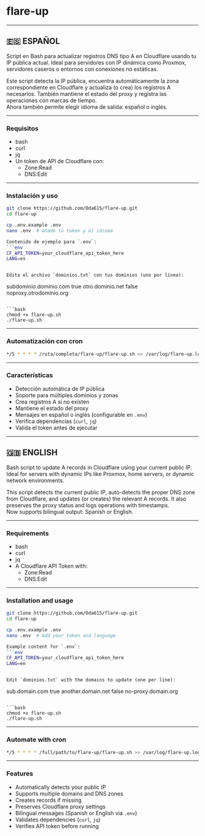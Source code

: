 # flare-up

---

## 🇪🇸 ESPAÑOL

Script en Bash para actualizar registros DNS tipo A en Cloudflare usando tu IP pública actual. Ideal para servidores con IP dinámica como Proxmox, servidores caseros o entornos con conexiones no estáticas.

Este script detecta la IP pública, encuentra automáticamente la zona correspondiente en Cloudflare y actualiza (o crea) los registros A necesarios. También mantiene el estado del proxy y registra las operaciones con marcas de tiempo.  
Ahora también permite elegir idioma de salida: español o inglés.

---

### Requisitos

- bash
- curl
- jq
- Un token de API de Cloudflare con:
  - Zone:Read
  - DNS:Edit

---

### Instalación y uso

```bash
git clone https://github.com/Oda615/flare-up.git
cd flare-up

cp .env.example .env
nano .env  # Añade tu token y el idioma

Contenido de ejemplo para `.env`:
```env
CF_API_TOKEN=your_cloudflare_api_token_here
LANG=es
```
```

Edita el archivo `dominios.txt` con tus dominios (uno por línea):

```
subdominio.dominio.com true
otro.dominio.net false
noproxy.otrodominio.org
```

```bash
chmod +x flare-up.sh
./flare-up.sh
```

---

### Automatización con cron

```bash
*/5 * * * * /ruta/completa/flare-up/flare-up.sh >> /var/log/flare-up.log 2>&1
```

---

### Características

- Detección automática de IP pública
- Soporte para múltiples dominios y zonas
- Crea registros A si no existen
- Mantiene el estado del proxy
- Mensajes en español o inglés (configurable en `.env`)
- Verifica dependencias (`curl`, `jq`)
- Valida el token antes de ejecutar

---

## 🇬🇧 ENGLISH

Bash script to update A records in Cloudflare using your current public IP. Ideal for servers with dynamic IPs like Proxmox, home servers, or dynamic network environments.

This script detects the current public IP, auto-detects the proper DNS zone from Cloudflare, and updates (or creates) the relevant A records. It also preserves the proxy status and logs operations with timestamps.  
Now supports bilingual output: Spanish or English.

---

### Requirements

- bash
- curl
- jq
- A Cloudflare API Token with:
  - Zone:Read
  - DNS:Edit

---

### Installation and usage

```bash
git clone https://github.com/Oda615/flare-up.git
cd flare-up

cp .env.example .env
nano .env  # Add your token and language

Example content for `.env`:
```env
CF_API_TOKEN=your_cloudflare_api_token_here
LANG=en
```
```

Edit `dominios.txt` with the domains to update (one per line):

```
sub.domain.com true
another.domain.net false
no-proxy.domain.org
```

```bash
chmod +x flare-up.sh
./flare-up.sh
```

---

### Automate with cron

```bash
*/5 * * * * /full/path/to/flare-up/flare-up.sh >> /var/log/flare-up.log 2>&1
```

---

### Features

- Automatically detects your public IP
- Supports multiple domains and DNS zones
- Creates records if missing
- Preserves Cloudflare proxy settings
- Bilingual messages (Spanish or English via `.env`)
- Validates dependencies (`curl`, `jq`)
- Verifies API token before running
